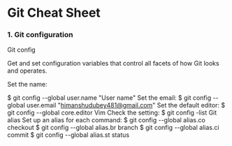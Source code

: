 
# Git Cheat Sheet

### 1. Git configuration
Git config

Get and set configuration variables that control all facets of how Git looks and operates.

Set the name:

$ git config --global user.name "User name"
Set the email:
$ git config --global user.email "himanshudubey481@gmail.com"
Set the default editor:
$ git config --global core.editor Vim
Check the setting:
$ git config -list
Git alias
Set up an alias for each command:
$ git config --global alias.co checkout
$ git config --global alias.br branch
$ git config --global alias.ci commit
$ git config --global alias.st status

